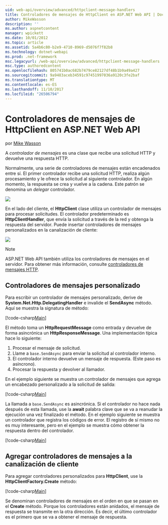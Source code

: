 ```yaml
---
uid: web-api/overview/advanced/httpclient-message-handlers
title: Controladores de mensajes de HttpClient en ASP.NET Web API | Documentos de Microsoft
author: MikeWasson
description: ''
ms.author: aspnetcontent
manager: wpickett
ms.date: 10/01/2012
ms.topic: article
ms.assetid: 5a4b6c80-b2e9-4710-8969-d5076f7f82b8
ms.technology: dotnet-webapi
ms.prod: .net-framework
msc.legacyurl: /web-api/overview/advanced/httpclient-message-handlers
msc.type: authoredcontent
ms.openlocfilehash: 805741b0ac682b7479ce82127df48b1b9a49a427
ms.sourcegitcommit: 9a9483aceb34591c97451997036a9120c3fe2baf
ms.translationtype: MT
ms.contentlocale: es-ES
ms.lasthandoff: 11/10/2017
ms.locfileid: "26506794"
---
```

<a name="httpclient-message-handlers-in-aspnet-web-api"></a>Controladores de mensajes de HttpClient en ASP.NET Web API
====================
por [Mike Wasson](https://github.com/MikeWasson)

A *controlador de mensajes* es una clase que recibe una solicitud HTTP y devuelve una respuesta HTTP.

Normalmente, una serie de controladores de mensajes están encadenados entre sí. El primer controlador recibe una solicitud HTTP, realiza algún procesamiento y le ofrece la solicitud al siguiente controlador. En algún momento, la respuesta se crea y vuelve a la cadena. Este patrón se denomina un *delegar* controlador.

![](httpclient-message-handlers/_static/image1.png)

En el lado del cliente, el **HttpClient** clase utiliza un controlador de mensajes para procesar solicitudes. El controlador predeterminado es **HttpClientHandler**, que envía la solicitud a través de la red y obtenga la respuesta del servidor. Puede insertar controladores de mensajes personalizados en la canalización de cliente:

![](httpclient-message-handlers/_static/image2.png)

> [!NOTE]
> ASP.NET Web API también utiliza los controladores de mensajes en el servidor. Para obtener más información, consulte [controladores de mensajes HTTP](http-message-handlers.md).


## <a name="custom-message-handlers"></a>Controladores de mensajes personalizado

Para escribir un controlador de mensajes personalizado, derive de **System.Net.Http.DelegatingHandler** e invalide el **SendAsync** método. Aquí se muestra la signatura de método:

[!code-csharp[Main](httpclient-message-handlers/samples/sample1.cs)]

El método toma un **HttpRequestMessage** como entrada y devuelve de forma asincrónica un **HttpResponseMessage**. Una implementación típica hace lo siguiente:

1. Procesar el mensaje de solicitud.
2. Llame a `base.SendAsync` para enviar la solicitud al controlador interno.
3. El controlador interno devuelve un mensaje de respuesta. (Este paso es asíncrono).
4. Procesar la respuesta y devolver al llamador.

En el ejemplo siguiente se muestra un controlador de mensajes que agrega un encabezado personalizado a la solicitud de salida:

[!code-csharp[Main](httpclient-message-handlers/samples/sample2.cs)]

La llamada a `base.SendAsync` es asincrónica. Si el controlador no hace nada después de esta llamada, use la **await** palabra clave que se va a reanudar la ejecución una vez finalizado el método. En el ejemplo siguiente se muestra un controlador que registra los códigos de error. El registro de sí mismo no es muy interesante, pero en el ejemplo se muestra cómo obtener la respuesta dentro del controlador.

[!code-csharp[Main](httpclient-message-handlers/samples/sample3.cs?highlight=10,13)]

## <a name="adding-message-handlers-to-the-client-pipeline"></a>Agregar controladores de mensajes a la canalización de cliente

Para agregar controladores personalizados para **HttpClient**, use la **HttpClientFactory.Create** método:

[!code-csharp[Main](httpclient-message-handlers/samples/sample4.cs)]

Se denominan controladores de mensajes en el orden en que se pasan en el **Create** método. Porque los controladores están anidados, el mensaje de respuesta se transmite en la otra dirección. Es decir, el último controlador es el primero que se va a obtener el mensaje de respuesta.
